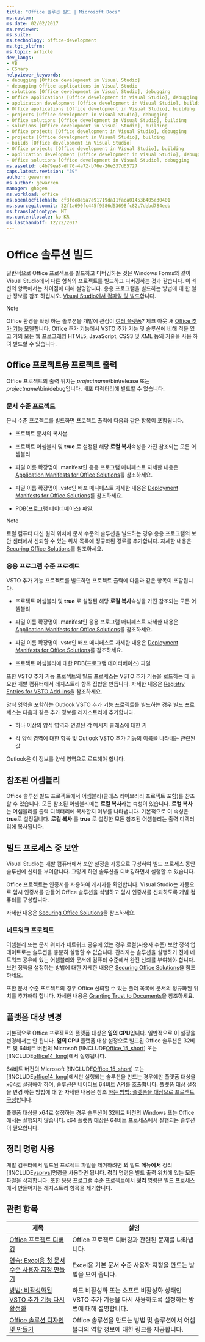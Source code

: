 ```yaml
---
title: "Office 솔루션 빌드 | Microsoft Docs"
ms.custom: 
ms.date: 02/02/2017
ms.reviewer: 
ms.suite: 
ms.technology: office-development
ms.tgt_pltfrm: 
ms.topic: article
dev_langs:
- VB
- CSharp
helpviewer_keywords:
- debugging [Office development in Visual Studio]
- debugging Office applications in Visual Studio
- solutions [Office development in Visual Studio], debugging
- Office applications [Office development in Visual Studio], debugging
- application development [Office development in Visual Studio], building
- Office applications [Office development in Visual Studio], building
- projects [Office development in Visual Studio], debugging
- Office solutions [Office development in Visual Studio], building
- solutions [Office development in Visual Studio], building
- Office projects [Office development in Visual Studio], debugging
- projects [Office development in Visual Studio], building
- builds [Office development in Visual Studio]
- Office projects [Office development in Visual Studio], building
- application development [Office development in Visual Studio], debugging
- Office solutions [Office development in Visual Studio], debugging
ms.assetid: c4b79ea8-df70-4a72-b76e-26e337d65727
caps.latest.revision: "39"
author: gewarren
ms.author: gewarren
manager: ghogen
ms.workload: office
ms.openlocfilehash: cf3fde8e5a7e91719da11faca01453b405e30401
ms.sourcegitcommit: 32f1a690fc445f9586d53698fc82c7debd784eeb
ms.translationtype: MT
ms.contentlocale: ko-KR
ms.lasthandoff: 12/22/2017
---
```

# <a name="building-office-solutions"></a>Office 솔루션 빌드
  일반적으로 Office 프로젝트를 빌드하고 디버깅하는 것은 Windows Forms와 같이 Visual Studio에서 다른 형식의 프로젝트를 빌드하고 디버깅하는 것과 같습니다. 이 섹션의 항목에서는 차이점에 대해 설명합니다. 응용 프로그램을 빌드하는 방법에 대 한 일반 정보를 참조 하십시오. [Visual Studio에서 컴파일 및 빌드](/visualstudio/ide/compiling-and-building-in-visual-studio)합니다.  
  
> [!NOTE]  
>  Office 환경을 확장 하는 솔루션을 개발에 관심이 [여러 플랫폼](https://dev.office.com/add-in-availability)? 체크 아웃 새 [Office 추가 기능 모델](https://dev.office.com/docs/add-ins/overview/office-add-ins)합니다. Office 추가 기능에서 VSTO 추가 기능 및 솔루션에 비해 적을 있고 거의 모든 웹 프로그래밍 HTML5, JavaScript, CSS3 및 XML 등의 기술을 사용 하 여 빌드할 수 있습니다.  
  
## <a name="project-output-for-office-projects"></a>Office 프로젝트용 프로젝트 출력  
 Office 프로젝트의 출력 위치는 *projectname*\bin\release 또는 *projectname*\bin\debug입니다. 배포 디렉터리에 빌드할 수 없습니다.  
  
### <a name="document-level-projects"></a>문서 수준 프로젝트  
 문서 수준 프로젝트를 빌드하면 프로젝트 출력에 다음과 같은 항목이 포함됩니다.  
  
-   프로젝트 문서의 복사본  
  
-   프로젝트 어셈블리 및 **true** 로 설정된 해당 **로컬 복사**속성을 가진 참조되는 모든 어셈블리  
  
-   파일 이름 확장명이 .manifest인 응용 프로그램 매니페스트 자세한 내용은 [Application Manifests for Office Solutions](../vsto/application-manifests-for-office-solutions.md)를 참조하세요.  
  
-   파일 이름 확장명이 .vsto인 배포 매니페스트 자세한 내용은 [Deployment Manifests for Office Solutions](../vsto/deployment-manifests-for-office-solutions.md)를 참조하세요.  
  
-   PDB(프로그램 데이터베이스) 파일.  
  
> [!NOTE]  
>  로컬 컴퓨터 대신 원격 위치에 문서 수준의 솔루션을 빌드하는 경우 응용 프로그램의 보안 센터에서 신뢰할 수 있는 위치 목록에 정규화된 경로를 추가합니다. 자세한 내용은 [Securing Office Solutions](../vsto/securing-office-solutions.md)를 참조하세요.  
  
### <a name="application-level-projects"></a>응용 프로그램 수준 프로젝트  
 VSTO 추가 기능 프로젝트를 빌드하면 프로젝트 출력에 다음과 같은 항목이 포함됩니다.  
  
-   프로젝트 어셈블리 및 **true** 로 설정된 해당 **로컬 복사**속성을 가진 참조되는 모든 어셈블리  
  
-   파일 이름 확장명이 .manifest인 응용 프로그램 매니페스트 자세한 내용은 [Application Manifests for Office Solutions](../vsto/application-manifests-for-office-solutions.md)를 참조하세요.  
  
-   파일 이름 확장명이 .vsto인 배포 매니페스트 자세한 내용은 [Deployment Manifests for Office Solutions](../vsto/deployment-manifests-for-office-solutions.md)를 참조하세요.  
  
-   프로젝트 어셈블리에 대한 PDB(프로그램 데이터베이스) 파일  
  
 또한 VSTO 추가 기능 프로젝트의 빌드 프로세스는 VSTO 추가 기능을 로드하는 데 필요한 개발 컴퓨터에서 레지스트리 항목 집합을 만듭니다. 자세한 내용은 [Registry Entries for VSTO Add-ins](../vsto/registry-entries-for-vsto-add-ins.md)을 참조하세요.  
  
 양식 영역을 포함하는 Outlook VSTO 추가 기능 프로젝트를 빌드하는 경우 빌드 프로세스는 다음과 같은 추가 정보를 레지스트리에 추가합니다.  
  
-   하나 이상의 양식 영역과 연결된 각 메시지 클래스에 대한 키  
  
-   각 양식 영역에 대한 항목 및 Outlook VSTO 추가 기능의 이름을 나타내는 관련된 값  
  
 Outlook은 이 정보를 양식 영역으로 로드해야 합니다.  
  
## <a name="referenced-assemblies"></a>참조된 어셈블리  
 Office 솔루션 빌드 프로젝트에서 어셈블리(클래스 라이브러리 프로젝트 포함)를 참조할 수 있습니다. 모든 참조된 어셈블리에는 **로컬 복사**라는 속성이 있습니다. **로컬 복사** 는 어셈블리를 출력 디렉터리에 복사할지 여부를 나타냅니다. 기본적으로 이 속성은 **true**로 설정됩니다. **로컬 복사** 를 **true** 로 설정한 모든 참조된 어셈블리는 출력 디렉터리에 복사됩니다.  
  
## <a name="security-during-the-build-process"></a>빌드 프로세스 중 보안  
 Visual Studio는 개발 컴퓨터에서 보안 설정을 자동으로 구성하여 빌드 프로세스 동안 솔루션에 신뢰를 부여합니다. 그렇게 하면 솔루션을 디버깅하면서 실행할 수 있습니다.  
  
 Office 프로젝트는 인증서를 사용하여 게시자를 확인합니다. Visual Studio는 자동으로 임시 인증서를 만들어 Office 솔루션을 식별하고 임시 인증서를 신뢰하도록 개발 컴퓨터를 구성합니다.  
  
 자세한 내용은 [Securing Office Solutions](../vsto/securing-office-solutions.md)을 참조하세요.  
  
### <a name="network-projects"></a>네트워크 프로젝트  
 어셈블리 또는 문서 위치가 네트워크 공유에 있는 경우 로컬(사용자 수준) 보안 정책 업데이트로는 솔루션을 충분히 실행할 수 없습니다. 관리자는 솔루션을 실행하기 전에 네트워크 공유에 있는 어셈블리와 문서에 컴퓨터 수준에서 완전 신뢰를 부여해야 합니다. 보안 정책을 설정하는 방법에 대한 자세한 내용은 [Securing Office Solutions](../vsto/securing-office-solutions.md)을 참조하세요.  
  
 또한 문서 수준 프로젝트의 경우 Office 신뢰할 수 있는 폴더 목록에 문서의 정규화된 위치를 추가해야 합니다. 자세한 내용은 [Granting Trust to Documents](../vsto/granting-trust-to-documents.md)을 참조하세요.  
  
## <a name="changing-the-platform-target"></a>플랫폼 대상 변경  
 기본적으로 Office 프로젝트의 플랫폼 대상은 **임의 CPU**입니다. 일반적으로 이 설정을 변경해서는 안 됩니다. **임의 CPU** 플랫폼 대상 설정으로 빌드된 Office 솔루션은 32비트 및 64비트 버전의 Microsoft [!INCLUDE[Office_15_short](../vsto/includes/office-15-short-md.md)] 또는 [!INCLUDE[office14_long](../vsto/includes/office14-long-md.md)]에서 실행됩니다.  
  
 64비트 버전의 Microsoft [!INCLUDE[Office_15_short](../vsto/includes/office-15-short-md.md)] 또는 [!INCLUDE[office14_long](../vsto/includes/office14-long-md.md)]에서만 실행되는 솔루션을 만드는 경우에만 플랫폼 대상을 x64로 설정해야 하며, 솔루션은 네이티브 64비트 API를 호출합니다. 플랫폼 대상 설정을 변경 하는 방법에 대 한 자세한 내용은 참조 [하는 방법: 플랫폼을 대상으로 프로젝트 구성](../ide/how-to-configure-projects-to-target-platforms.md)합니다.  
  
 플랫폼 대상을 x64로 설정하는 경우 솔루션이 32비트 버전의 Windows 또는 Office에서는 실행되지 않습니다. x64 플랫폼 대상은 64비트 프로세스에서 실행되는 솔루션이 필요합니다.  
  
## <a name="using-the-clean-command"></a>정리 명령 사용  
 개발 컴퓨터에서 빌드된 프로젝트 파일을 제거하려면 **의** 빌드 **메뉴에서** 정리 [!INCLUDE[vsprvs](../sharepoint/includes/vsprvs-md.md)]명령을 사용하면 됩니다. **정리** 명령은 빌드 출력 위치에 있는 모든 파일을 삭제합니다. 또한 응용 프로그램 수준 프로젝트에서 **정리** 명령은 빌드 프로세스에서 만들어지는 레지스트리 항목을 제거합니다.  
  
## <a name="related-topics"></a>관련 항목  
  
|제목|설명|  
|-----------|-----------------|  
|[Office 프로젝트 디버깅](../vsto/debugging-office-projects.md)|Office 프로젝트 디버깅과 관련된 문제를 나타냅니다.|  
|[연습: Excel용 첫 문서 수준 사용자 지정 만들기](../vsto/walkthrough-creating-your-first-document-level-customization-for-excel.md)|Excel용 기본 문서 수준 사용자 지정을 만드는 방법을 보여 줍니다.|  
|[방법: 비활성화된 VSTO 추가 기능 다시 활성화](../vsto/how-to-re-enable-a-vsto-add-in-that-has-been-disabled.md)|하드 비활성화 또는 소프트 비활성화 상태인 VSTO 추가 기능을 다시 사용하도록 설정하는 방법에 대해 설명합니다.|  
|[Office 솔루션 디자인 및 만들기](../vsto/designing-and-creating-office-solutions.md)|Office 솔루션을 만드는 방법 및 솔루션에서 어셈블리의 역할 정보에 대한 링크를 제공합니다.|  
  
  